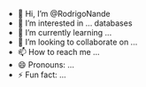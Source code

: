 - 👋 Hi, I’m @RodrigoNande
- 👀 I’m interested in ... databases 
- 🌱 I’m currently learning ...
- 💞️ I’m looking to collaborate on ...
- 📫 How to reach me ...
- 😄 Pronouns: ...
- ⚡ Fun fact: ...

<!---
RodrigoNande/RodrigoNande is a ✨ special ✨ repository because its `README.md` (this file) appears on your GitHub profile.
You can click the Preview link to take a look at your changes.
--->
